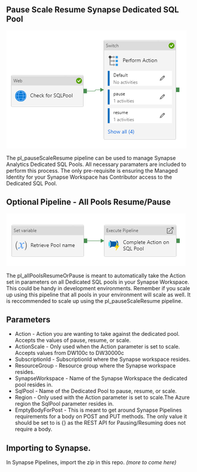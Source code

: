 ## Pause Scale Resume Synapse Dedicated SQL Pool

![](./image/pl_pauseScaleResume.png)

The pl_pauseScaleResume pipeline can be used to manage Synapse Analytics Dedicated SQL Pools. All necessary paramaters are included to perform this process. The only pre-requisite is ensuring the Managed Identity for your Synapse Workspace has Contributor access to the Dedicated SQL Pool.

## Optional Pipeline - All Pools Resume/Pause

![](./image/pl_allPoolsResumeOrPause.png)

The pl_allPoolsResumeOrPause is meant to automatically take the Action set in parameters on all Dedicated SQL pools in your Synapse Workspace. This could be handy in development environments. Remember if you scale up using this pipeline that all pools in your environment will scale as well. It is reccommended to scale up using the pl_pauseScaleResume pipeline.

## Parameters
 - Action - Action you are wanting to take against the dedicated pool. Accepts the values of pause, resume, or scale.
 - ActionScale - Only used when the Action parameter is set to scale. Accepts values from DW100c to DW30000c
 - SubscriptionId - SubscriptionId where the Synapse workspace resides.
 - ResourceGroup - Resource group where the Synapse workspace resides.
 - SynapseWorkspace - Name of the Synapse Workspace the dedicated pool resides in.
 - SqlPool - Name of the Dedicated Pool to pause, resume, or scale.
 - Region - Only used with the Action parameter is set to scale.The Azure region the SqlPool parameter resides in. 
 - EmptyBodyForPost - This is meant to get around Synapse Pipelines requirements for a body on POST and PUT methods. The only value it should be set to is {} as the REST API for Pausing/Resuming does not require a body.

## Importing to Synapse.
In Synapse Pipelines, import the zip in this repo. _(more to come here)_
